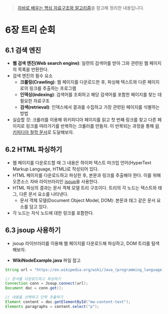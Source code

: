 > [자바로 배우는 핵심 자료구조와 알고리즘](http://www.yes24.com/Product/Goods/61198657)을 참고해 정리한 내용입니다.
# 6장 트리 순회
## 6.1 검색 엔진
- **웹 검색 엔진(Web search engine)**: 일련의 검색어를 받아 그와 관련된 웹 페이지의 목록을 반환한다.
- 검색 엔진의 필수 요소
	- **크롤링(Crawling)**: 웹 페이지를 다운로드한 후, 파싱해 텍스트와 다른 페이지로의 링크를 추출하는 프로그램
	- **인덱싱(indexing)**: 검색어를 조회하고 해당 검색어를 포함한 페이지를 찾는 데 필요한 자료구조
	- **검색(retrieval)**: 인덱스에서 결과를 수집하고 가장 관련된 페이지를 식별하는 방법
- 실습할 것: 크롤러를 이용해 위키피디아 페이지를 읽고 첫 번째 링크를 찾고 다른 페이지로 링크를  따라가기를 반복하는 크롤러를 만들자. 이 반복되는 과정을 통해 [위키피디아 철학 문서](https://en.wikipedia.org/wiki/Philosophy)로 도달해보자.

## 6.2 HTML 파싱하기
- 웹 페이지를 다운로드할 때 그 내용은 하이퍼 텍스트 마크업 언어(HyperText Markup Language, HTML)로 작성되어 있다.
- HTML 페이지를 다운로드하고 파싱한 후, 본문과 링크를 추출해야 한다. 이를 위해 오픈소스 자바 라이브러리인 [jsoup](https://jsoup.org/)을 사용한다.
- HTML 파싱의 결과는 문서 객체 모델 트리 구조이다. 트리의 각 노드는 텍스트와 태그, 다른 문서 요소를 나타낸다.
	- 문서 객체 모델(Document Object Model, DOM): 본문과 태그 같은 문서 요소를 담고 있다.
- 각 노드는 자식 노드에 대한 링크를 포함한다. 

## 6.3 jsoup 사용하기
- jsoup 라이브러리를 이용해 웹 페이지를 다운로드해 파싱하고, DOM 트리를 탐색해보자.

- **WikiNodeExample.java** 파일 참고
```java
String url = "https://en.wikipedia.org/wiki/Java_(programming_language)";

// 문서를 다운로드하고 파싱하기
Connection conn = Jsoup.connect(url);
Document doc = conn.get();

// 내용을 선택하고 단락 추출하기
Element content = doc.getElementById("mw-content-text");
Elements paragraphs = content.select("p");
```
